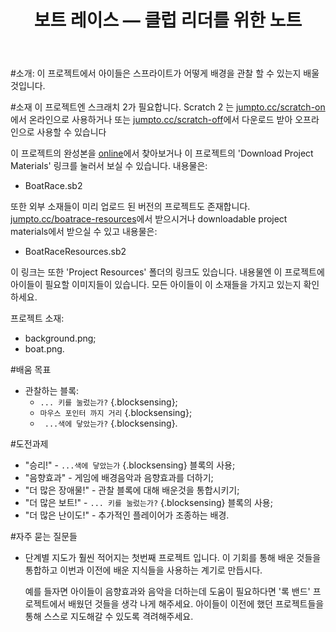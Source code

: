 ﻿---
title: 보트 레이스 — 클럽 리더를 위한 노트
language: ko-KR
embeds: "*.png"
...
 
#소개:
이 프로젝트에서 아이들은 스프라이트가 어떻게 배경을 관찰 할 수 있는지 배울 것입니다.

#소재
이 프로젝트엔 스크래치 2가 필요합니다. Scratch 2 는 [jumpto.cc/scratch-on](http://jumpto.cc/scratch-on)에서 온라인으로 사용하거나 또는 [jumpto.cc/scratch-off](http://jumpto.cc/scratch-off)에서 다운로드 받아 오프라인으로 사용할 수 있습니다

이 프로젝트의 완성본을 <a href="http://scratch.mit.edu/projects/63957956/#editor">online</a>에서 찾아보거나 이 프로젝트의 'Download Project Materials' 링크를 눌러서 보실 수 있습니다. 내용물은:

+ BoatRace.sb2

또한 외부 소재들이 미리 업로드 된 버전의 프로젝트도 존재합니다. [jumpto.cc/boatrace-resources](http://jumpto.cc/boatrace-resources)에서 받으시거나 downloadable project materials에서 받으실 수 있고 내용물은:

+ BoatRaceResources.sb2 

이 링크는 또한 'Project Resources' 폴더의 링크도 있습니다. 내용물엔 이 프로젝트에 아이들이 필요할 이미지들이 있습니다. 모든 아이들이 이 소재들을 가지고 있는지 확인하세요.

프로젝트 소재:
+ background.png;
+ boat.png.

#배움 목표
+ 관찰하는 블록:
	+ `... 키를 눌렀는가?` {.blocksensing};
	+ `마우스 포인터 까지 거리` {.blocksensing};
	+ ` ...색에 닿았는가?` {.blocksensing}.

#도전과제
+ "승리!" - `...색에 닿았는가` {.blocksensing} 블록의 사용;
+ "음향효과" - 게임에 배경음악과 음향효과를 더하기;
+ "더 많은 장애물!" - 관찰 블록에 대해 배운것을 통합시키기;
+ "더 많은 보트!" - `... 키를 눌렀는가?` {.blocksensing} 블록의 사용;
+ "더 많은 난이도!" - 추가적인 플레이어가 조종하는 배경.

#자주 묻는 질문들
+ 단계별 지도가 훨씬 적어지는 첫번째 프로젝트 입니다. 이 기회를 통해 배운 것들을 통합하고 이번과 이전에 배운 지식들을 사용하는 계기로 만듭시다. 

	예를 들자면 아이들이 음향효과와 음악을 더하는데 도움이 필요하다면 '록 밴드' 프로젝트에서 배웠던 것들을 생각 나게 해주세요. 아이들이 이전에 했던 프로젝트들을 통해 스스로 지도해갈 수 있도록 격려해주세요.
